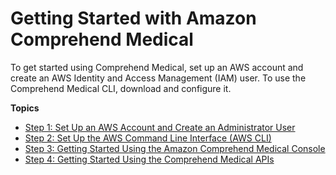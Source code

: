# Getting Started with Amazon Comprehend Medical<a name="getting-started-med"></a>

To get started using Comprehend Medical, set up an AWS account and create an AWS Identity and Access Management \(IAM\) user\. To use the Comprehend Medical CLI, download and configure it\. 

**Topics**
+ [Step 1: Set Up an AWS Account and Create an Administrator User](setting-up-med.md)
+ [Step 2: Set Up the AWS Command Line Interface \(AWS CLI\)](setup-awscli-med.md)
+ [Step 3: Getting Started Using the Amazon Comprehend Medical Console](get-started-console-med.md)
+ [Step 4: Getting Started Using the Comprehend Medical APIs](get-started-api-med.md)